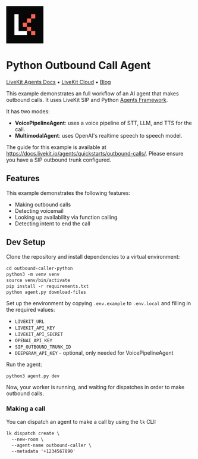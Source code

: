 <a href="https://livekit.io/">
  <img src="./.github/assets/livekit-mark.png" alt="LiveKit logo" width="100" height="100">
</a>

# Python Outbound Call Agent

<p>
  <a href="https://docs.livekit.io/agents/overview/">LiveKit Agents Docs</a>
  •
  <a href="https://livekit.io/cloud">LiveKit Cloud</a>
  •
  <a href="https://blog.livekit.io/">Blog</a>
</p>

This example demonstrates an full workflow of an AI agent that makes outbound calls. It uses LiveKit SIP and Python [Agents Framework](https://github.com/livekit/agents).

It has two modes:

- **VoicePipelineAgent**: uses a voice pipeline of STT, LLM, and TTS for the call.
- **MultimodalAgent**: uses OpenAI's realtime speech to speech model.

The guide for this example is available at https://docs.livekit.io/agents/quickstarts/outbound-calls/. Please ensure you have a SIP outbound trunk configured.

## Features

This example demonstrates the following features:

- Making outbound calls
- Detecting voicemail
- Looking up availability via function calling
- Detecting intent to end the call

## Dev Setup

Clone the repository and install dependencies to a virtual environment:

```shell
cd outbound-caller-python
python3 -m venv venv
source venv/bin/activate
pip install -r requirements.txt
python agent.py download-files
```

Set up the environment by copying `.env.example` to `.env.local` and filling in the required values:

- `LIVEKIT_URL`
- `LIVEKIT_API_KEY`
- `LIVEKIT_API_SECRET`
- `OPENAI_API_KEY`
- `SIP_OUTBOUND_TRUNK_ID`
- `DEEPGRAM_API_KEY` - optional, only needed for VoicePipelineAgent

Run the agent:

```shell
python3 agent.py dev
```

Now, your worker is running, and waiting for dispatches in order to make outbound calls.

### Making a call

You can dispatch an agent to make a call by using the `lk` CLI:

```shell
lk dispatch create \
  --new-room \
  --agent-name outbound-caller \
  --metadata '+1234567890'
```
